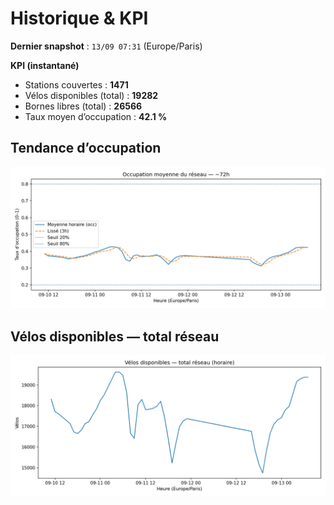 # Historique & KPI

**Dernier snapshot** : `13/09 07:31` (Europe/Paris)

**KPI (instantané)**

- Stations couvertes : **1471**
- Vélos disponibles (total) : **19282**
- Bornes libres (total) : **26566**
- Taux moyen d’occupation : **42.1 %**

## Tendance d’occupation

![Mean occupancy](assets/figs/occupancy_last72h.png)

## Vélos disponibles — total réseau

![Bikes total](assets/figs/bikes_total_last72h.png)
